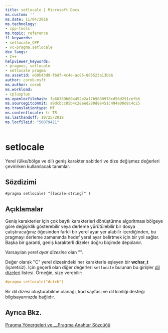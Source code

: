 ```yaml
---
title: setlocale | Microsoft Docs
ms.custom: ''
ms.date: 11/04/2016
ms.technology:
- cpp-tools
ms.topic: reference
f1_keywords:
- setlocale_CPP
- vc-pragma.setlocale
dev_langs:
- C++
helpviewer_keywords:
- pragmas, setlocale
- setlocale pragma
ms.assetid: e60b43d9-fbdf-4c4e-ac85-805523a13b86
author: corob-msft
ms.author: corob
ms.workload:
- cplusplus
ms.openlocfilehash: fa68389b804452e2a17b9880978cd56d291cefb6
ms.sourcegitcommit: a9dcbcc85b4c28eed280d8e451c494a00d8c4c25
ms.translationtype: MT
ms.contentlocale: tr-TR
ms.lasthandoff: 10/25/2018
ms.locfileid: "50079421"
---
```

# <a name="setlocale"></a>setlocale

Yerel (ülke/bölge ve dil) geniş karakter sabitleri ve dize değişmez değerleri çevirirken kullanılacak tanımlar.

## <a name="syntax"></a>Sözdizimi

```
#pragma setlocale( "[locale-string]" )
```

## <a name="remarks"></a>Açıklamalar

Geniş karakterler için çok baytlı karakterleri dönüştürme algoritması bölgeye göre değişiklik gösterebilir veya derleme yürütülebilir bir dosya çalıştıracağınız öğesinden farklı bir yerel ayar yer alabilir içerdiğinden, bu pragmayı derleme zamanında hedef yerel ayar belirtmek için bir yol sağlar. Başka bir garanti, geniş karakterli dizeler doğru biçimde depolanır.

Varsayılan *yerel ayar dizesine* olan "".

Değer olarak "C" yerel dizesindeki her karakterle eşleyen bir **wchar_t** (işaretsiz). İçin geçerli olan diğer değerleri `setlocale` bulunan bu girişler [dil dizeleri](../c-runtime-library/language-strings.md) listesi. Örneğin, size verebilir:

```cpp
#pragma setlocale("dutch")
```

Bir dil dizesi oluşturabilme olanağı, kod sayfası ve dil kimliği desteği bilgisayarınızda bağlıdır.

## <a name="see-also"></a>Ayrıca Bkz.

[Pragma Yönergeleri ve __Pragma Anahtar Sözcüğü](../preprocessor/pragma-directives-and-the-pragma-keyword.md)